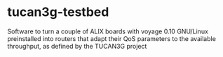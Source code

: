 # tucan3g-testbed
Software to turn a couple of ALIX boards with voyage 0.10 GNU/Linux preinstalled into routers that adapt their QoS parameters to the available throughput, as defined by the TUCAN3G project
